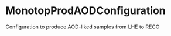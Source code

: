 MonotopProdAODConfiguration
===========================

Configuration to produce AOD-liked samples from LHE to RECO
